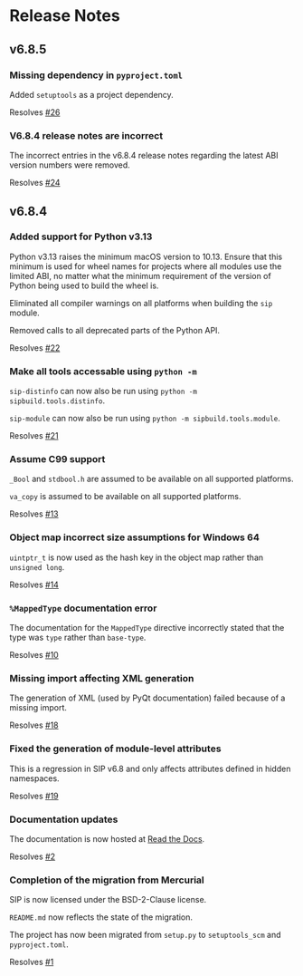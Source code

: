 # Release Notes


## v6.8.5

### Missing dependency in `pyproject.toml`

Added `setuptools` as a project dependency.

Resolves [#26](https://github.com/Python-SIP/sip/issues/26)

### V6.8.4 release notes are incorrect

The incorrect entries in the v6.8.4 release notes regarding the latest ABI
version numbers were removed.

Resolves [#24](https://github.com/Python-SIP/sip/issues/24)


## v6.8.4

### Added support for Python v3.13

Python v3.13 raises the minimum macOS version to 10.13.  Ensure that this
minimum is used for wheel names for projects where all modules use the limited
ABI, no matter what the minimum requirement of the version of Python being used
to build the wheel is.

Eliminated all compiler warnings on all platforms when building the `sip`
module.

Removed calls to all deprecated parts of the Python API.

Resolves [#22](https://github.com/Python-SIP/sip/issues/22)

### Make all tools accessable using `python -m`

`sip-distinfo` can now also be run using `python -m sipbuild.tools.distinfo`.

`sip-module` can now also be run using `python -m sipbuild.tools.module`.

Resolves [#21](https://github.com/Python-SIP/sip/issues/21)

### Assume C99 support

`_Bool` and `stdbool.h` are assumed to be available on all supported platforms.

`va_copy` is assumed to be available on all supported platforms.

Resolves [#13](https://github.com/Python-SIP/sip/issues/13)

### Object map incorrect size assumptions for Windows 64

`uintptr_t` is now used as the hash key in the object map rather than
`unsigned long`.

Resolves [#14](https://github.com/Python-SIP/sip/issues/14)

### `%MappedType` documentation error

The documentation for the `MappedType` directive incorrectly stated that the
type was `type` rather than `base-type`.

Resolves [#10](https://github.com/Python-SIP/sip/issues/10)

### Missing import affecting XML generation

The generation of XML (used by PyQt documentation) failed because of a missing
import.

Resolves [#18](https://github.com/Python-SIP/sip/issues/18)

### Fixed the generation of module-level attributes

This is a regression in SIP v6.8 and only affects attributes defined in hidden
namespaces.

Resolves [#19](https://github.com/Python-SIP/sip/issues/19)

### Documentation updates

The documentation is now hosted at
[Read the Docs](https://python-sip.readthedocs.io).

Resolves [#2](https://github.com/Python-SIP/sip/issues/2)

### Completion of the migration from Mercurial

SIP is now licensed under the BSD-2-Clause license.

`README.md` now reflects the state of the migration.

The project has now been migrated from `setup.py` to `setuptools_scm` and
`pyproject.toml`.

Resolves [#1](https://github.com/Python-SIP/sip/issues/1)
